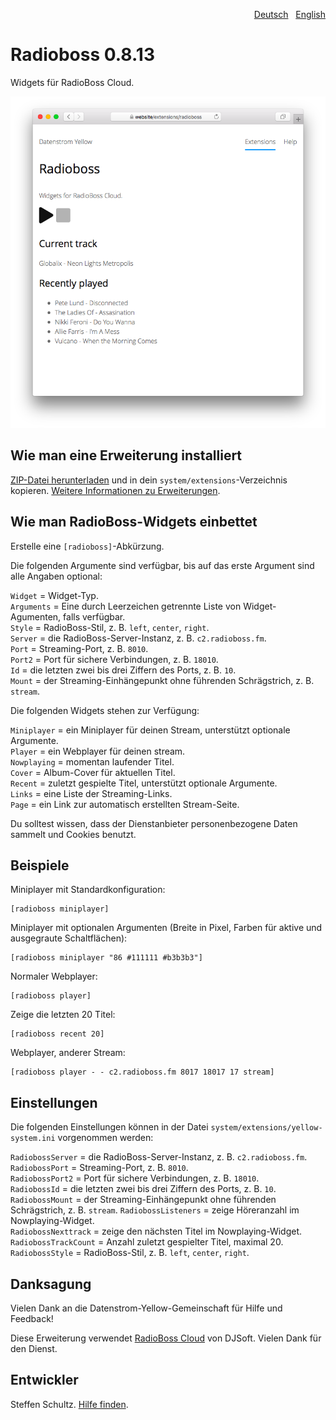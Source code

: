 <p align="right"><a href="README-de.md">Deutsch</a> &nbsp; <a href="README.md">English</a></p>

# Radioboss 0.8.13

Widgets für RadioBoss Cloud.

<p align="center"><img src="radioboss-screenshot.png?raw=true" alt="Bildschirmfoto"></p>

## Wie man eine Erweiterung installiert

[ZIP-Datei herunterladen](https://github.com/datenstrom/yellow-extensions/raw/main/downloads/radioboss.zip) und in dein `system/extensions`-Verzeichnis kopieren. [Weitere Informationen zu Erweiterungen](https://github.com/annaesvensson/yellow-update/tree/main/README-de.md).

## Wie man RadioBoss-Widgets einbettet

Erstelle eine `[radioboss]`-Abkürzung. 

Die folgenden Argumente sind verfügbar, bis auf das erste Argument sind alle Angaben optional: 

`Widget` = Widget-Typ.  
`Arguments` = Eine durch Leerzeichen getrennte Liste von Widget-Agumenten, falls verfügbar.   
`Style` = RadioBoss-Stil, z. B. `left`, `center`, `right`.  
`Server` = die RadioBoss-Server-Instanz, z. B. `c2.radioboss.fm`.  
`Port` = Streaming-Port, z. B. `8010`.  
`Port2` = Port für sichere Verbindungen, z. B. `18010`.  
`Id` = die letzten zwei bis drei Ziffern des Ports, z. B. `10`.  
`Mount` = der Streaming-Einhängepunkt ohne führenden Schrägstrich, z. B. `stream`. 

Die folgenden Widgets stehen zur Verfügung: 

`Miniplayer` = ein Miniplayer für deinen Stream, unterstützt optionale Argumente.  
`Player` = ein Webplayer für deinen stream.  
`Nowplaying` = momentan laufender Titel.  
`Cover` = Album-Cover für aktuellen Titel.  
`Recent` = zuletzt gespielte Titel, unterstützt optionale Argumente.  
`Links` = eine Liste der Streaming-Links.  
`Page` = ein Link zur automatisch erstellten Stream-Seite. 

Du solltest wissen, dass der Dienstanbieter personenbezogene Daten sammelt und Cookies benutzt.

## Beispiele

Miniplayer mit Standardkonfiguration:

    [radioboss miniplayer]

Miniplayer mit optionalen Argumenten (Breite in Pixel, Farben für aktive und ausgegraute Schaltflächen):

    [radioboss miniplayer "86 #111111 #b3b3b3"]

Normaler Webplayer:

    [radioboss player]

Zeige die letzten 20 Titel:

    [radioboss recent 20]

Webplayer, anderer Stream:

    [radioboss player - - c2.radioboss.fm 8017 18017 17 stream]

## Einstellungen

Die folgenden Einstellungen können in der Datei `system/extensions/yellow-system.ini` vorgenommen werden:

`RadiobossServer` = die RadioBoss-Server-Instanz, z. B. `c2.radioboss.fm`.  
`RadiobossPort` = Streaming-Port, z. B. `8010`.  
`RadiobossPort2` = Port für sichere Verbindungen, z. B. `18010`.  
`RadiobossId` = die letzten zwei bis drei Ziffern des Ports, z. B. `10`.  
`RadiobossMount` = der Streaming-Einhängepunkt ohne führenden Schrägstrich, z. B. `stream`. 
`RadiobossListeners` = zeige Höreranzahl im Nowplaying-Widget.  
`RadiobossNexttrack` = zeige den nächsten Titel im Nowplaying-Widget.  
`RadiobossTrackCount` = Anzahl zuletzt gespielter Titel, maximal 20.  
`RadiobossStyle` = RadioBoss-Stil, z. B. `left`, `center`, `right`.  

## Danksagung

Vielen Dank an die Datenstrom-Yellow-Gemeinschaft für Hilfe und Feedback!

Diese Erweiterung verwendet [RadioBoss Cloud](https://www.radioboss.fm/radioboss-cloud/) von DJSoft. Vielen Dank für den Dienst.

## Entwickler

Steffen Schultz. [Hilfe finden](https://datenstrom.se/de/yellow/help/).
